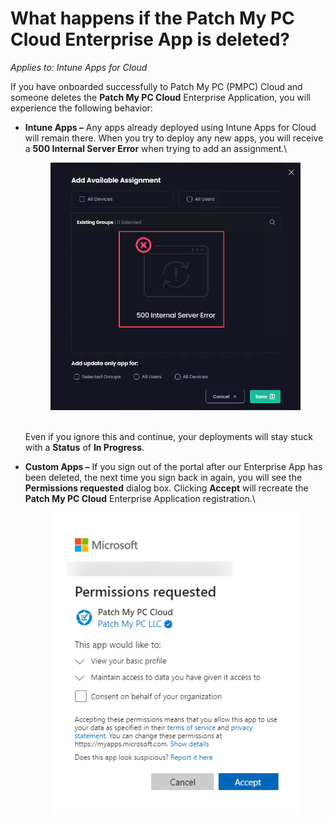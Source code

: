 # What happens if the Patch My PC Cloud Enterprise App is deleted?

_Applies to: Intune Apps for Cloud_

If you have onboarded successfully to Patch My PC (PMPC) Cloud and someone deletes the **Patch My PC Cloud** Enterprise Application, you will experience the following behavior:

*   **Intune Apps –** Any apps already deployed using Intune Apps for Cloud will remain there. When you try to deploy any new apps, you will receive a **500 Internal Server Error** when trying to add an assignment.\


    <figure><img src="../../../_images/gitbook/image (794).png" alt="500 Internal Server Error"><figcaption></figcaption></figure>

    \
    Even if you ignore this and continue, your deployments will stay stuck with a **Status** of **In Progress**.
*   **Custom Apps –** If you sign out of the portal after our Enterprise App has been deleted, the next time you sign back in again, you will see the **Permissions requested** dialog box. Clicking **Accept** will recreate the **Patch My PC Cloud** Enterprise Application registration.\


    <figure><img src="../../../_images/gitbook/image (796).png" alt="Permissions requested dialog box"><figcaption></figcaption></figure>

